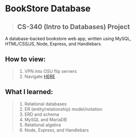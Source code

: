 # BookStore Database
> ## CS-340 (Intro to Databases) Project
A database-backed bookstore web app, written using MySQL, HTML/CSS/JS, Node, Express, and Handlebars.

## How to view:
> 1. VPN into OSU flip servers  
> 2. Navigate [HERE](http://flip3.engr.oregonstate.edu:5228/home)

## What I learned:
> 1. Relational databases  
> 2. ER (entity/relationship) model/notation
> 3. ERD and schema  
> 4. MySQL and MariaDB
> 5. Relational algebra
> 6. Node, Express, and Handlebars

